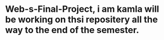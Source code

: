 # Web-s-Final-Project, i am kamla will be working on thsi repositery all the way to the end of the semester.